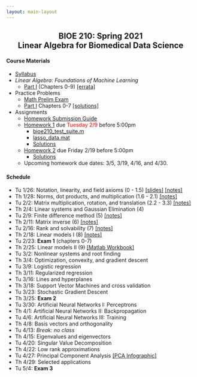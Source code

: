```yaml
---
layout: main-layout
---
```


<link href="style.css" rel="stylesheet">

<center>
<h2>BIOE 210: Spring 2021<br>
Linear Algebra for Biomedical Data Science</h2>
</center>

#### Course Materials
* [Syllabus](files/BIOE210_Sp21_Syllabus.pdf)
* *Linear Algebra: Foundations of Machine Learning*
  - [Part I](files/LA_Part1.pdf) (Chapters 0-9)  [[errata]](errata.md)
* Practice Problems
  - [Math Prelim Exam](/files/PrelimExam.pdf)
  - [Part I](guides/PracticeProblemsPart1.pdf) Chapters 0-7 [[solutions]](guides/PracticeProblemsPart1_Solutions.pdf)
* Assignments
  - [Homework Submission Guide](files/BIOE210_Homework_Submission_Guide.pdf)
  - [Homework 1](files/Homework1.pdf) due <font color="red">Tuesday 2/9</font> before 5:00pm
    - [bioe210_test_suite.m](files/bioe210_test_suite.m)
    - [lasso_data.mat](files/lasso_data.mat)
    - [Solutions](files/Homework1_Solutions.pdf)
  - [Homework 2](files/Homework2.pdf) due Friday 2/19 before 5:00pm
    - [Solutions](files/Homework2_Solutions.pdf)
  - Upcoming homework due dates: 3/5, 3/19, 4/16, and 4/30.

#### Schedule
* Tu 1/26: Notation, linearity, and field axioms (0 - 1.5) [[slides]](slides/01_slides.pptx) [[notes]](slides/01_notes.pdf)
* Th 1/28: Norms, dot products, and multiplication (1.6 - 2.1) [[notes]](slides/02_notes.pdf)
* Tu 2/2: Matrix multiplication, rotation, and translation (2.2 - 3.3) [[notes]](slides/03_notes.pdf)
* Th 2/4: Linear systems and Gaussian Elimination (4)
* Tu 2/9: Finite difference method (5) [[notes]](slides/05_notes.pdf)
* Th 2/11: Matrix inverse (6) [[notes]](slides/06_notes.pdf)
* Tu 2/16: Rank and solvability (7) [[notes]](slides/07_notes.pdf)
* Th 2/18: Linear models I (8) [[notes]](slides/08_notes.pdf)
* Tu 2/23: **Exam 1** (chapters 0-7)
* Th 2/25: Linear models II (9) [[Matlab Workbook]](files/Applied_Linear_Regression.mlx)
* Tu 3/2: Nonlinear systems and root finding
* Th 3/4: Optimization, convexity, and gradient descent
* Tu 3/9: Logistic regression
* Th 3/11: Regularized regression
* Tu 3/16: Lines and hyperplanes
* Th 3/18: Support Vector Machines and cross validation
* Tu 3/23: Stochastic Gradient Descent
* Th 3/25: **Exam 2**
* Tu 3/30: Artificial Neural Networks I: Perceptrons
* Th 4/1: Artificial Neural Networks II: Backpropagation
* Tu 4/6: Artificial Neural Networks III: Training
* Th 4/8: Basis vectors and orthogonality
* Tu 4/13: *Break: no class*
* Th 4/15: Eigenvalues and eigenvectors
* Tu 4/20: Singular Value Decomposition
* Th 4/22: Low rank approximations
* Tu 4/27: Principal Component Analysis [ [PCA Infographic] ](files/PCA_infographic.pdf)
* Th 4/29: Selected applications
* Tu 5/4: **Exam 3**
